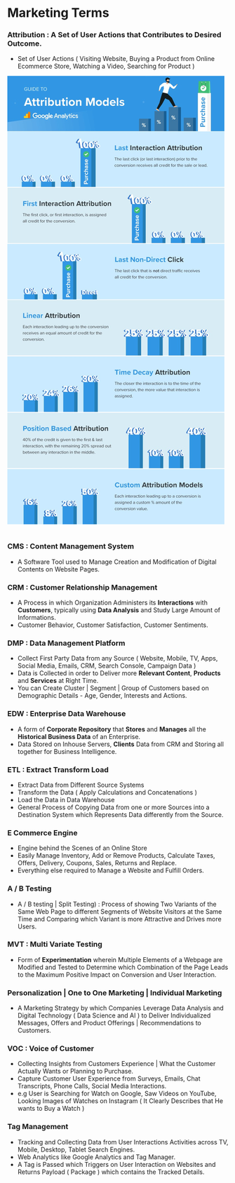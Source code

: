 # Marketing Terms

### Attribution : A Set of User Actions that Contributes to Desired Outcome. 
- Set of User Actions ( Visiting Website, Buying a Product from Online Ecommerce Store, Watching a Video, Searching for Product )

<table align=center>
  <tr><img src='Image/Attribution.jpg'></tr>
</table>

### CMS : Content Management System
- A Software Tool used to Manage Creation and Modification of Digital Contents on Website Pages.

### CRM : Customer Relationship Management
- A Process in which Organization Administers its **Interactions** with **Customers**, typically using **Data Analysis** and Study Large Amount of Informations.
- Customer Behavior, Customer Satisfaction, Customer Sentiments.

### DMP : Data Management Platform
- Collect First Party Data from any Source ( Website, Mobile, TV, Apps, Social Media, Emails, CRM, Search Console, Campaign Data )
- Data is Collected in order to Deliver more **Relevant Content**, **Products** and **Services** at Right Time.
- You can Create Cluster | Segment | Group of Customers based on Demographic Details - Age, Gender, Interests and Actions.  

### EDW : Enterprise Data Warehouse
- A form of **Corporate Repository** that **Stores** and **Manages** all the **Historical Business Data** of an Enterprise.
- Data Stored on Inhouse Servers, **Clients** Data from CRM and Storing all together for Business Intelligence.

### ETL : Extract Transform Load
- Extract Data from Different Source Systems
- Transform the Data ( Apply Calculations and Concatenations )
- Load the Data in Data Warehouse
- General Process of Copying Data from one or more Sources into a Destination System which Represents Data differently from the Source.

### E Commerce Engine
- Engine behind the Scenes of an Online Store
- Easily Manage Inventory, Add or Remove Products, Calculate Taxes, Offers, Delivery, Coupons, Sales, Returns and Replace. 
- Everything else required to Manage a Website and Fulfill Orders.

### A / B Testing
- A / B testing | Split Testing) : Process of showing Two Variants of the Same Web Page to different Segments of Website Visitors at the Same Time and Comparing which Variant is more Attractive and Drives more Users.

### MVT : Multi Variate Testing
- Form of **Experimentation** wherein Multiple Elements of a Webpage are Modified and Tested to Determine which Combination of the Page Leads to the Maximum Positive Impact on Conversion and User Interaction.

### Personalization | One to One Marketing | Individual Marketing
- A Marketing Strategy by which Companies Leverage Data Analysis and Digital Technology ( Data Science and AI ) to Deliver Individualized Messages, Offers and Product Offerings | Recommendations to Customers.

### VOC : Voice of Customer
- Collecting Insights from Customers Experience | What the Customer Actually Wants or Planning to Purchase. 
- Capture Customer User Experience from Surveys, Emails, Chat Transcripts, Phone Calls, Social Media Interactions.
- e.g User is Searching for Watch on Google, Saw Videos on YouTube, Looking Images of Watches on Instagram ( It Clearly Describes that He wants to Buy a Watch )

### Tag Management 
- Tracking and Collecting Data from User Interactions Activities across TV, Mobile, Desktop, Tablet Search Engines.
- Web Analytics like Google Analytics and Tag Manager.
- A Tag is Passed which Triggers on User Interaction on Websites and Returns Payload ( Package ) which contains the Tracked Details. 
